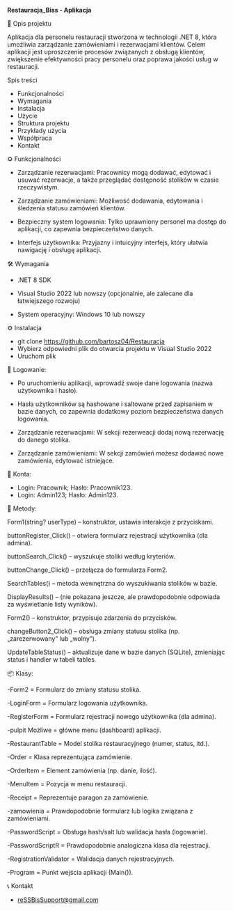 **Restauracja_Biss - Aplikacja**

📌 Opis projektu

Aplikacja dla personelu restauracji stworzona w technologii .NET 8, która umożliwia zarządzanie zamówieniami i rezerwacjami klientów. Celem aplikacji jest uproszczenie procesów związanych z obsługą klientów, zwiększenie efektywności pracy personelu oraz poprawa jakości usług w restauracji.


Spis treści

- Funkcjonalności
- Wymagania
- Instalacja
- Użycie
- Struktura projektu
- Przykłady użycia
- Współpraca
- Kontakt

⚙️ Funkcjonalności

- Zarządzanie rezerwacjami: Pracownicy mogą dodawać, edytować i usuwać rezerwacje, a także przeglądać dostępność stolików w czasie rzeczywistym.

- Zarządzanie zamówieniami: Możliwość dodawania, edytowania i śledzenia statusu zamówień klientów.

- Bezpieczny system logowania: Tylko uprawniony personel ma dostęp do aplikacji, co zapewnia bezpieczeństwo danych.

- Interfejs użytkownika: Przyjazny i intuicyjny interfejs, który ułatwia nawigację i obsługę aplikacji.


🛠️ Wymagania

- .NET 8 SDK

- Visual Studio 2022 lub nowszy (opcjonalnie, ale zalecane dla łatwiejszego rozwoju)

- System operacyjny: Windows 10 lub nowszy

⚙️ Instalacja
- git clone <https://github.com/bartosz04/Restauracja>
- Wybierz odpowiedni plik do otwarcia projektu w Visual Studio 2022
- Uruchom plik
  

🔐 Logowanie: 

- Po uruchomieniu aplikacji, wprowadź swoje dane logowania (nazwa użytkownika i hasło).

- Hasła użytkowników są hashowane i saltowane przed zapisaniem w bazie danych, co zapewnia dodatkowy poziom bezpieczeństwa danych logowania.

- Zarządzanie rezerwacjami: W sekcji rezerweacji dodaj nową rezerwację do danego stolika.

- Zarządzanie zamówieniami: W sekcji zamówień możesz dodawać nowe zamówienia, edytować istniejące.

👥 Konta:
- Login: Pracownik; Hasło: Pracownik123.
- Login: Admin123; Hasło: Admin123.

🔐 Metody:

Form1(string? userType) – konstruktor, ustawia interakcje z przyciskami.

buttonRegister_Click() – otwiera formularz rejestracji użytkownika (dla admina).

buttonSearch_Click() – wyszukuje stoliki według kryteriów.

buttonChange_Click() – przełącza do formularza Form2.

SearchTables() – metoda wewnętrzna do wyszukiwania stolików w bazie.

DisplayResults() – (nie pokazana jeszcze, ale prawdopodobnie odpowiada za wyświetlanie listy wyników).

Form2() – konstruktor, przypisuje zdarzenia do przycisków.

changeButton2_Click() – obsługa zmiany statusu stolika (np. „zarezerwowany” lub „wolny”).

UpdateTableStatus() – aktualizuje dane w bazie danych (SQLite), zmieniając status i handler w tabeli tables.


📦 Klasy:


-Form2  = 	Formularz do zmiany statusu stolika.

-LoginForm	 = 	Formularz logowania użytkownika.

-RegisterForm	 = 	Formularz rejestracji nowego użytkownika (dla admina).

-pulpit	Możliwe  = 	główne menu (dashboard) aplikacji.

-RestaurantTable	 = 	Model stolika restauracyjnego (numer, status, itd.).

-Order	 = 	Klasa reprezentująca zamówienie.

-OrderItem	 = 	Element zamówienia (np. danie, ilość).

-MenuItem	 = 	Pozycja w menu restauracji.

-Receipt	 = 	Reprezentuje paragon za zamówienie.

-zamowienia	 = 	Prawdopodobnie formularz lub logika związana z zamówieniami.

-PasswordScript	 = 	Obsługa hash/salt lub walidacja hasła (logowanie).

-PasswordScriptR	 = 	Prawdopodobnie analogiczna klasa dla rejestracji.

-RegistrationValidator	 = 	Walidacja danych rejestracyjnych.

-Program  = 	Punkt wejścia aplikacji (Main()).


📞 Kontakt
- reSSBisSupport@gmail.com
